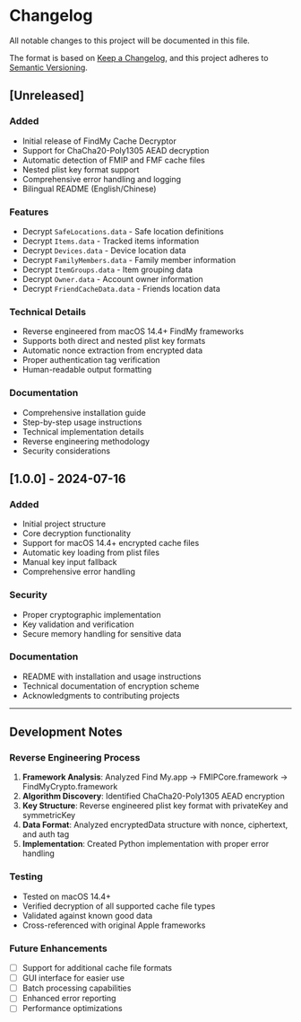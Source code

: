 # Changelog

All notable changes to this project will be documented in this file.

The format is based on [Keep a Changelog](https://keepachangelog.com/en/1.0.0/),
and this project adheres to [Semantic Versioning](https://semver.org/spec/v2.0.0.html).

## [Unreleased]

### Added
- Initial release of FindMy Cache Decryptor
- Support for ChaCha20-Poly1305 AEAD decryption
- Automatic detection of FMIP and FMF cache files
- Nested plist key format support
- Comprehensive error handling and logging
- Bilingual README (English/Chinese)

### Features
- Decrypt `SafeLocations.data` - Safe location definitions
- Decrypt `Items.data` - Tracked items information  
- Decrypt `Devices.data` - Device location data
- Decrypt `FamilyMembers.data` - Family member information
- Decrypt `ItemGroups.data` - Item grouping data
- Decrypt `Owner.data` - Account owner information
- Decrypt `FriendCacheData.data` - Friends location data

### Technical Details
- Reverse engineered from macOS 14.4+ FindMy frameworks
- Supports both direct and nested plist key formats
- Automatic nonce extraction from encrypted data
- Proper authentication tag verification
- Human-readable output formatting

### Documentation
- Comprehensive installation guide
- Step-by-step usage instructions
- Technical implementation details
- Reverse engineering methodology
- Security considerations

## [1.0.0] - 2024-07-16

### Added
- Initial project structure
- Core decryption functionality
- Support for macOS 14.4+ encrypted cache files
- Automatic key loading from plist files
- Manual key input fallback
- Comprehensive error handling

### Security
- Proper cryptographic implementation
- Key validation and verification
- Secure memory handling for sensitive data

### Documentation
- README with installation and usage instructions
- Technical documentation of encryption scheme
- Acknowledgments to contributing projects

---

## Development Notes

### Reverse Engineering Process
1. **Framework Analysis**: Analyzed Find My.app → FMIPCore.framework → FindMyCrypto.framework
2. **Algorithm Discovery**: Identified ChaCha20-Poly1305 AEAD encryption
3. **Key Structure**: Reverse engineered plist key format with privateKey and symmetricKey
4. **Data Format**: Analyzed encryptedData structure with nonce, ciphertext, and auth tag
5. **Implementation**: Created Python implementation with proper error handling

### Testing
- Tested on macOS 14.4+
- Verified decryption of all supported cache file types
- Validated against known good data
- Cross-referenced with original Apple frameworks

### Future Enhancements
- [ ] Support for additional cache file formats
- [ ] GUI interface for easier use
- [ ] Batch processing capabilities
- [ ] Enhanced error reporting
- [ ] Performance optimizations 